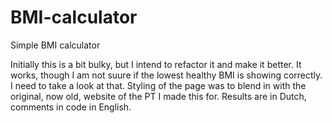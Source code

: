 # BMI-calculator
 Simple BMI calculator

Initially this is a bit bulky, but I intend to refactor it and make it better. It works, though I am not suure if the lowest healthy BMI is showing correctly. I need to take a look at that. Styling of the page was to blend in with the original, now old, website of the PT I made this for. Results are in Dutch, comments in code in English.
